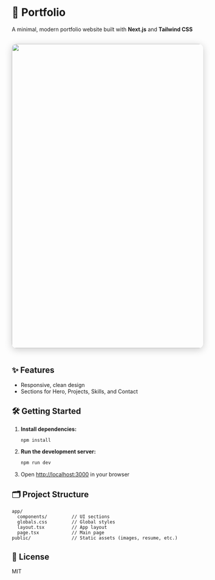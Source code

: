 # 🚀 Portfolio

A minimal, modern portfolio website built with **Next.js** and **Tailwind CSS**

<div align="center">
  <img src="public/portfolio-preview.gif" width="800"
    style="border-radius:12px; box-shadow:0 4px 20px rgba(0,0,0,0.2); margin:16px 0;"/>
</div>

## ✨ Features

- Responsive, clean design  
- Sections for Hero, Projects, Skills, and Contact

## 🛠️ Getting Started

1. **Install dependencies:**  
    ```bash
    npm install
    ```
2. **Run the development server:**  
    ```bash
    npm run dev
    ```
3. Open [http://localhost:3000](http://localhost:3000) in your browser

## 🗂️ Project Structure

```
app/
  components/         // UI sections
  globals.css         // Global styles
  layout.tsx          // App layout
  page.tsx            // Main page
public/               // Static assets (images, resume, etc.)
```

## 📄 License

MIT
